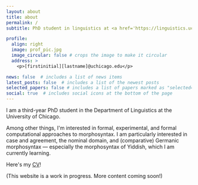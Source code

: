 ```yaml
---
layout: about
title: about
permalink: /
subtitle: PhD student in linguistics at <a href='https://linguistics.uchicago.edu/'>UChicago</a>. Morphosyntactician, psycholinguist, and Yiddishist in training.

profile:
  align: right
  image: prof_pic.jpg
  image_circular: false # crops the image to make it circular
  address: >
    <p>[firstinitial][lastname]@uchicago.edu</p>

news: false  # includes a list of news items
latest_posts: false  # includes a list of the newest posts
selected_papers: false # includes a list of papers marked as "selected={true}"
social: true  # includes social icons at the bottom of the page
---
```


I am a third-year PhD student in the Department of Linguistics at the University of Chicago.

Among other things, I'm interested in formal, experimental, and formal computational approaches to morphosyntax. I am particularly interested in case and agreement, the nominal domain, and (comparative) Germanic morphosyntax &mdash; especially the morphosyntax of Yiddish, which I am currently learning. 

Here's my [CV](../assets/parker_robbins_cv.pdf)!

(This website is a work in progress. More content coming soon!)

